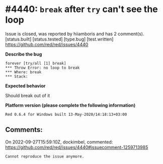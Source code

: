 
#4440: `break` after `try` can't see the loop
================================================================================
Issue is closed, was reported by hiiamboris and has 2 comment(s).
[status.built] [status.tested] [type.bug] [test.written]
<https://github.com/red/red/issues/4440>

**Describe the bug**
```
forever [try/all [1] break]
*** Throw Error: no loop to break
*** Where: break
*** Stack:
```

**Expected behavior**

Should break out of it

**Platform version (please complete the following information)**
```
Red 0.6.4 for Windows built 13-May-2020/14:18:13+03:00
```



Comments:
--------------------------------------------------------------------------------

On 2022-09-27T15:59:10Z, dockimbel, commented:
<https://github.com/red/red/issues/4440#issuecomment-1259713985>

    Cannot reproduce the issue anymore.

